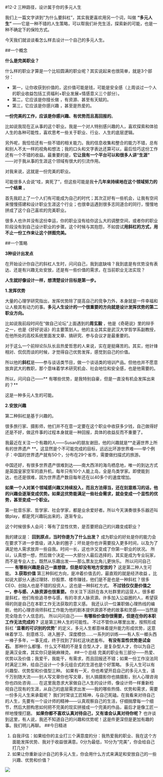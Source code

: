 #12-2 三种路径，设计属于你的多元人生 

我们上一篇文字讲到“为什么要斜杠”，其实我更喜欢用另一个词，叫做 **“多元人生”** ——它是一种不错的人生策略，可以帮我们补充生活，探索新的可能，也是一种不确定下的保险方式。

今天我们就谈谈看怎么样去设计一个自己的多元人生。

##一个概念

**什么是完美职业？**

什么样的职业才算是一个比较圆满的职业呢？其实说起来也很简单，就是3个部分：

- 第一，让你收获到价值的，这价值可能是钱，可能是安全感（上周谈过一个人的职业收益包括工资福利+职业发展+情感意义三个部分）。
- 第二，它应该是你擅长做 ，有资源、甚至有天赋的。
- 第三，它应该是你感兴趣 ，甚至是热爱的。

**一份完美的工作，应该是你感兴趣、有优势而且高回报的**。

比如说我现在正从事的这个职业。我是一个对人特别感兴趣的人，喜欢探索和体验人生的各种可能性，喜欢思考一些关于职业、行业、人生的底层逻辑。

另外呢，我恰恰还有一些不错的相关能力。我的信息收集和整合的能力不错，总有和别人不太一样的视角和想法；我的口头和文字表达还算可以，最后恰巧这份工作还有一个不错的收益。最重要的是，**它让我有一个平台可以和很多人讲“生涯”** ——对于我从事的生涯这个领域有很大的引流作用。

对我来说，这就是一份完美的职业。

可能很多人会说“哇，爽死了”，但这些可能是我**十几年来持续地在这个领域努力的一个结果** 。

首先我赶上了一个人们有可能成为自己的时代；其次正好有一些机会，让我有空间来慢慢搭建和设计职业生涯这个行业；也很幸运遇到很多志同道合的同行，慢慢地拼成了这个自己喜欢的完美职业。

很多人也许并没有这份幸运，你的职业没有给你这么大的调整空间，或者你的职业阶段没有到自己设计职业的步骤。这个时候与其抱怨，不如尝试**用斜杠的方式，用不止一份工作来让这个拼图完美。**

##一个策略

**3种设计出发点**

在开始设计你自己的斜杠人生时，问问自己，我到底缺啥？我到底是有优势没有表达、还是有兴趣无处安放，还是有一些价值的需求，在当前职业无法实现？ 

**人生就好像设计一样，想清楚设计目标是第一步。**

**1.发挥优势**

大量的心理学研究指出，发挥优势除了提高自己的竞争力外，本身就是一件幸福和让人极其有动力的事。**多元人生设计的一个很重要的方向就是设计发挥优势的第二职业方向。**

比如说我前段时间在“做自己论坛”上面遇到的**周玄毅** ，他是《奇葩说》里的辩手之一，也是《好好说话》的主要策划人。他的主业其实是武汉大学哲学系副教授，在他所处的高校系统里面发文章、搞研究、参与会议才是最重要的。

对于这么一个前辩论队队长且热爱哲思的人来说，实在是挺痛苦的。其实，他针锋相对、侃侃而谈的时候，才觉得自己优势发挥，感觉到自己的价值。

所以他的**斜杠**是——参与谈话类节目，做一个谈话类的培训产品。但他也并不愿意放弃武大的教职，那个意味着学术研究机会、社会地位和安全感，也是他需要的。

所以，问问自己——** 有哪些优势，是我特别自豪，但是一直没有机会发挥出来的？**

这是一种多元人生的可能。

**2.安放兴趣**

第二种斜杠是基于兴趣的。

很多旅行家、摄影师，他们并不在意一定要在这个职业中收获多少钱，自己做得好还是不好，做这件事的过程本身就是一种回报，具体的收益反而不重要了。

我最近在关注一个有趣的人——Susan的朋友谢田，他的兴趣就是**走遍世界上所有的世界遗产 **。这显然是个不可能完成的目标，远远比环游世界难——举个例子：中国的世界遗产就有50个，分布在29个省市，需要做扫描式的旅游。

中国还好，有很多世界遗产很难到达——南大西洋的海鸟栖息地，唯一的到达方式是英国皇家空军的直升机，每年只有10个人能上岛，全是鸟类学家。即使能到达，也还是很难，因为世界遗产数目每年还在以40多个的速度增加。

**如果一个人对某个领域感兴趣又持续投入，而且方法得当，还在刻意练习的话，他的兴趣会逐渐变成优势。如果这优势能满足一些社会需求，就会变成一个显性的优势，甚至变成一个职业。**

第一批音乐家、哲学家、社会学家，都是业余爱好者。所以今天演奏很多乐器还叫做play，都是凭兴趣玩出来的，逐渐专业。

这个时候很多人会问：等有了显性优势，是否要把自己的兴趣变成职业？

我的建议是： **回到原点，当时你是为了什么出发？**
成为职业的好处是你的能力会在要求下进一步晋级，进入新的圈子；坏处是你也许需要投入更多时间，以及为了满足他人需求放弃一些自我。时间一长，这也许又变成了你第一职业的状况。
所以，认真想一想，然后做个决定——大部分人最后选择的，其实是成为专业玩家，而不是专业人士。既然从乐趣出发——那么票友比角儿更快乐。
所以问问自己—— **有哪些兴趣是自己一直想做，但是却没有地方安放的？**
这是第二种人生可能。
**3.获取价值**
第三种斜杠方向，是冲着价值去的，最直观的就是经济收益 。比如说大部分人通过理财、炒股票、楼市赚钱，他们是不是也是一种斜杠？很多CEO、创始人也是不错的投资人，这也是一种斜杠方式。
**不过钱仅仅是价值之一，参与感、人脉资源也很重要。**
你关注下活跃在各大社群里的运营人，很多都是斜杠，他们有些追寻参与感，有的寻求人脉资源。许多加入公益圈的人，希望获得的则是自己在本职工作无法获取的意义感。
我还认识一位兼职做心理热线的编剧，他的心理咨询师斜杠工作能为他的剧本提供源源不绝的故事和灵感——当然是完全隐去个人信息的。
所以问问自己—— **有哪些价值你很需要，但是在你的本职工作无法完成的？**
这是第三种人生的可能性。
不过不管你从哪里出发，按照形成斜杠 “**显著的可识别的优势**” 的定义，多元人生都意味着提升能力形成优势，这意味着学习、刻意练习、进入圈子、深度模仿……一系列的训练——有人东一榔头西一棒子多年，一事无成，终于找到了斜杠这块遮羞布。 **有没有显性优势是试金石**。
那种什么都懂、什么又不精的不是复合型人才，是复杂型人才，你以为自己是满汉全席，其实你只是碗麻辣烫。
##一个总结
完美的职业有三部分——热爱、优势以及价值；我爱干，我能干，有需求，而且回报还不错；如果一份工作没法同时满足三种，给自己设计一个多元组合式的生涯也是个好策略。
多元人生可以有兴趣型、优势型和价值型三种。
如果有一天，你也希望开启自己的多元人生，请千万别随大流——别人写文章你也写文章，别人搞摄影你也搞摄影，别人心理咨询你也四处咨询……
在这里我恳求大家做自己人生的设计师，像设计师一样重新检视自己现有的生涯，从自己的底层需求出发——我的哪些热情、优势和需求，需要一份多元人生来承载呢？ 
我们时常谈工匠精神，与自己死磕。在我看来对待自己的人生，先要有一个设计师的精神——认真观察自己的生活，仔细揣摩每一个细节，然后大胆构思如何把不完美的现实拼接成一个完美的作品，最后才是像工匠一样地慢慢打磨。
**如果你都不喜欢认真对待自己，又有谁会认真对待你呢？**
也许谈到这里，有人说，我还不知道自己的兴趣和优势呢！这是件更深但是更加有趣的事。我们明儿再聊。
##今日精进
1. 自我评估：如果给你的主业打三个满意度的分：我热爱我的职业、我在这个方面能发挥优势、我对于收益很满意。0分为最低，10分为“完美”，你会给自己打几分？
2. 如果让你重新设计自己的多元人生，你会用什么方式来满足和安放自己的一些兴趣、优势和价值？

![](./_image/img_1517.jpg)
